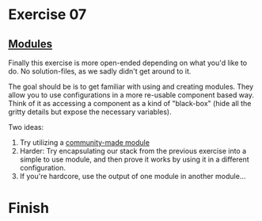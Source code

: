 # Exercise 07

## [Modules](https://www.terraform.io/docs/modules/index.html)

Finally this exercise is more open-ended depending on what you'd like to do. No solution-files, as we sadly didn't get around to it. 

The goal should be is to get familiar with using and creating modules. They allow you to use configurations in a more re-usable component based way. Think of it as accessing a component as a kind of "black-box" (hide all the gritty details but expose the necessary variables).

Two ideas:

1. Try utilizing a [community-made module](https://registry.terraform.io/)
2. Harder: Try encapsulating our stack from the previous exercise into a simple to use module, and then prove it works by using it in a different configuration.
3. If you're hardcore, use the output of one module in another module...

# Finish
